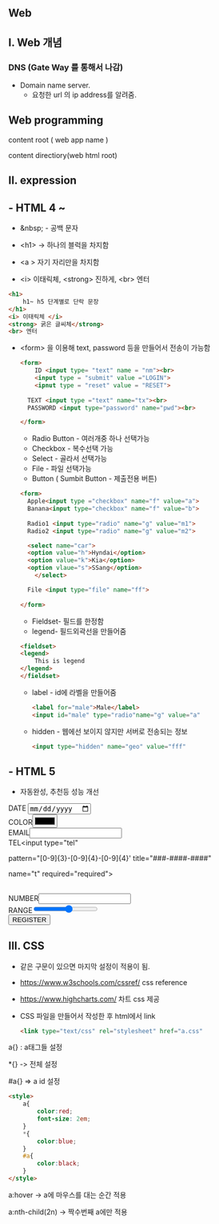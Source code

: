 ## Web 

## I. Web 개념



### DNS  (Gate Way 를 통해서 나감)

- Domain name server.
  - 요청한 url 의 ip address를 알려줌. 



## Web programming

content root ( web app name )

content directiory(web html root)





## II. expression

## 		- HTML 4 ~

- \&nbsp; - 공백 문자 

- \<h1> -> 하나의 블럭을 차지함

- \<a > 자기 자리만을 차지함 

-  \<i> 이태릭체, \<strong> 진하게, \<br> 엔터 

  ```html
  <h1>
      h1~ h5 단계별로 단락 문장
  </h1>
  <i> 이태릭체 </i>
  <strong> 굵은 글씨체</strong>
  <br> 엔터
  ```

  

  

   

- \<form> 을 이용해 text, password 등을 만들어서 전송이 가능함 

  ````html
  <form>
      ID <input type= "text" name = "nm"><br>
      <input type = "submit" value ="LOGIN">
      <ipnut type = "reset" value = "RESET">
          
  	TEXT <input type ="text" name="tx"><br>
  	PASSWORD <input type="password" name="pwd"><br>
  
  </form>
  ````

  - Radio Button - 여러개중 하나 선택가능
  - Checkbox - 복수선택 가능
  - Select - 골라서 선택가능
  - File - 파일 선택가능
  - Button ( Sumbit Button - 제출전용 버튼)

  ```html
  <form>
   	Apple<input type ="checkbox" name="f" value="a">
  	Banana<input type="checkbox" name="f" value="b">
         
  	Radio1 <input type="radio" name="g" value="m1">
  	Radio2 <input type="radio" name="g" value="m2">
  
  	<select name="car">
  	<option value="h">Hyndai</option>
  	<option value="k">Kia</option>
  	<option vlaue="s">SSang</option>
      </select>
  
  	File <input type="file" name="ff">
      
  </form>
  ```

  - Fieldset- 필드를 한정함
  - legend- 필드외곽선을 만들어줌

  ```html
  <fieldset>
  <legend>
      This is legend 
  </legend>
  </fieldset>
  ```

  

  

  - label - id에 라벨을 만들어줌

    ```html
    <label for="male">Male</label>
    <input id="male" type="radio"name="g" value="a"
    ```

  - hidden - 웹에선 보이지 않지만 서버로 전송되는 정보 

    ```html
    <input type="hidden" name="geo" value="fff"
    ```

## - HTML 5

- 자동완성, 추천등  성능 개선



DATE <input type="date" name="d"><br>
COLOR<input type="color" name="c"><br>
EMAIL<input type="email" name="e"><br>
TEL<input type="tel" 

pattern="[0-9]{3}-[0-9]{4}-[0-9]{4}'
title="###-####-####"



name="t" required="required">



<br>
NUMBER<input type="number" name="n"><br>
RANGE<input type="range" min="1" max="10" name="range"><br>

<input type="submit" value="REGISTER">











## III. CSS

- 같은 구문이 있으면 마지막 설정이 적용이 됨. 

- <https://www.w3schools.com/cssref/> css reference 

- <https://www.highcharts.com/>  차트 css 제공 

- CSS 파일을 만들어서 작성한 후 html에서 link

  ```html
  <link type="text/css" rel="stylesheet" href="a.css"
  ```

  

a{} : a태그들 설정

\*{} -> 전체 설정

#a{} => a id 설정

```html
<style>
    a{
        color:red;
        font-size: 2em;
    }
    *{
        color:blue;
    }
    #a{
        color:black;
    }
</style>
```

a:hover -> a에 마우스를 대는 순간 적용

a:nth-child(2n) -> 짝수번째 a에만 적용

